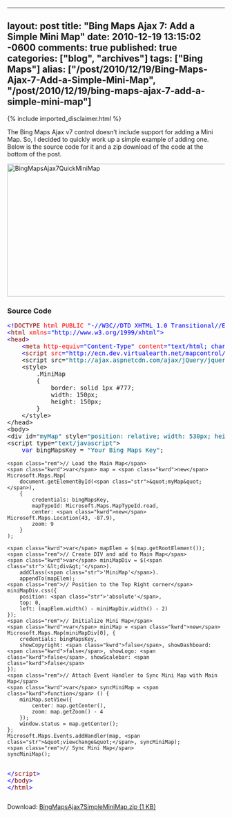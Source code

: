  ---
  layout: post
  title: "Bing Maps Ajax 7: Add a Simple Mini Map"
  date: 2010-12-19 13:15:02 -0600
  comments: true
  published: true
  categories: ["blog", "archives"]
  tags: ["Bing Maps"]
  alias: ["/post/2010/12/19/Bing-Maps-Ajax-7-Add-a-Simple-Mini-Map", "/post/2010/12/19/bing-maps-ajax-7-add-a-simple-mini-map"]
  ---
<!-- more -->
{% include imported_disclaimer.html %}
<p>The Bing Maps Ajax v7 control doesn’t include support for adding a Mini Map. So, I decided to quickly work up a simple example of adding one. Below is the source code for it and a zip download of the code at the bottom of the post.</p>  <p><a href="http://pietschsoft.com/image.axd?picture=BingMapsAjax7QuickMiniMap.png"><img style="background-image: none; border-right-width: 0px; padding-left: 0px; padding-right: 0px; display: inline; border-top-width: 0px; border-bottom-width: 0px; border-left-width: 0px; padding-top: 0px" title="BingMapsAjax7QuickMiniMap" border="0" alt="BingMapsAjax7QuickMiniMap" src="http://pietschsoft.com/image.axd?picture=BingMapsAjax7QuickMiniMap_thumb.png" width="539" height="307" /></a></p>  <h3>Source Code</h3>  <pre class="csharpcode"><span class="kwrd">&lt;!</span><span class="html">DOCTYPE</span> <span class="attr">html</span> <span class="attr">PUBLIC</span> <span class="kwrd">&quot;-//W3C//DTD XHTML 1.0 Transitional//EN&quot;</span> <span class="kwrd">&quot;http://www.w3.org/TR/xhtml1/DTD/xhtml1-transitional.dtd&quot;</span><span class="kwrd">&gt;</span>
<span class="kwrd">&lt;</span><span class="html">html</span> <span class="attr">xmlns</span><span class="kwrd">=&quot;http://www.w3.org/1999/xhtml&quot;</span><span class="kwrd">&gt;</span>
<span class="kwrd">&lt;</span><span class="html">head</span><span class="kwrd">&gt;</span>
    <span class="kwrd">&lt;</span><span class="html">meta</span> <span class="attr">http-equiv</span><span class="kwrd">=&quot;Content-Type&quot;</span> <span class="attr">content</span><span class="kwrd">=&quot;text/html; charset=utf-8&quot;</span> <span class="kwrd">/&gt;</span>
    <span class="kwrd">&lt;</span><span class="html">script</span> <span class="attr">src</span><span class="kwrd">=&quot;http://ecn.dev.virtualearth.net/mapcontrol/mapcontrol.ashx?v=7.0&quot;</span> <span class="attr">type</span><span class="kwrd">=&quot;text/javascript&quot;</span> <span class="attr">charset</span><span class="kwrd">=&quot;UTF-8&quot;</span><span class="kwrd">&gt;&lt;/</span><span class="html">script</span><span class="kwrd">&gt;</span>
    &lt;script src=<span class="str">&quot;http://ajax.aspnetcdn.com/ajax/jQuery/jquery-1.4.4.min.js&quot;</span>&gt;&lt;/script&gt;
    &lt;style&gt;
        .MiniMap
        {
            border: solid 1px #777;
            width: 150px;
            height: 150px;
        }
    &lt;/style&gt;
&lt;/head&gt;
&lt;body&gt;
&lt;div id=<span class="str">&quot;myMap&quot;</span> style=<span class="str">&quot;position: relative; width: 530px; height: 300px;&quot;</span>&gt;&lt;/div&gt;
&lt;script type=<span class="str">&quot;text/javascript&quot;</span>&gt;
    <span class="kwrd">var</span> bingMapsKey = <span class="str">&quot;Your Bing Maps Key&quot;</span>;

    <span class="rem">// Load the Main Map</span>
    <span class="kwrd">var</span> map = <span class="kwrd">new</span> Microsoft.Maps.Map(
        document.getElementById(<span class="str">&quot;myMap&quot;</span>),
        {
            credentials: bingMapsKey,
            mapTypeId: Microsoft.Maps.MapTypeId.road,
            center: <span class="kwrd">new</span> Microsoft.Maps.Location(43, -87.9),
            zoom: 9
        }
    );
    
    <span class="kwrd">var</span> mapElem = $(map.getRootElement());
    <span class="rem">// Create DIV and add to Main Map</span>
    <span class="kwrd">var</span> miniMapDiv = $(<span class="str">'&lt;div&gt;'</span>).
        addClass(<span class="str">'MiniMap'</span>).
        appendTo(mapElem);
    <span class="rem">// Position to the Top Right corner</span>
    miniMapDiv.css({
        position: <span class="str">'absolute'</span>,
        top: 0,
        left: (mapElem.width() - miniMapDiv.width() - 2)
    });
    <span class="rem">// Initialize Mini Map</span>
    <span class="kwrd">var</span> miniMap = <span class="kwrd">new</span> Microsoft.Maps.Map(miniMapDiv[0], {
        credentials: bingMapsKey,
        showCopyright: <span class="kwrd">false</span>, showDashboard: <span class="kwrd">false</span>, showLogo: <span class="kwrd">false</span>, showScalebar: <span class="kwrd">false</span>
    });
    <span class="rem">// Attach Event Handler to Sync Mini Map with Main Map</span>
    <span class="kwrd">var</span> syncMiniMap = <span class="kwrd">function</span> () {
        miniMap.setView({
            center: map.getCenter(),
            zoom: map.getZoom() - 4
        });
        window.status = map.getCenter();
    };
    Microsoft.Maps.Events.addHandler(map, <span class="str">&quot;viewchange&quot;</span>, syncMiniMap);
    <span class="rem">// Sync Mini Map</span>
    syncMiniMap();
<span class="kwrd">&lt;/</span><span class="html">script</span><span class="kwrd">&gt;</span>
<span class="kwrd">&lt;/</span><span class="html">body</span><span class="kwrd">&gt;</span>
<span class="kwrd">&lt;/</span><span class="html">html</span><span class="kwrd">&gt;</span></pre>

<p><style type="text/css">




.csharpcode, .csharpcode pre
{
	font-size: small;
	color: black;
	font-family: consolas, "Courier New", courier, monospace;
	background-color: #ffffff;
	/*white-space: pre;*/
}
.csharpcode pre { margin: 0em; }
.csharpcode .rem { color: #008000; }
.csharpcode .kwrd { color: #0000ff; }
.csharpcode .str { color: #006080; }
.csharpcode .op { color: #0000c0; }
.csharpcode .preproc { color: #cc6633; }
.csharpcode .asp { background-color: #ffff00; }
.csharpcode .html { color: #800000; }
.csharpcode .attr { color: #ff0000; }
.csharpcode .alt 
{
	background-color: #f4f4f4;
	width: 100%;
	margin: 0em;
}
.csharpcode .lnum { color: #606060; }</style></p>

<p>Download: <a href="http://pietschsoft.com/file.axd?file=BingMapsAjax7SimpleMiniMap.zip">BingMapsAjax7SimpleMiniMap.zip (1 KB)</a></p>

